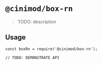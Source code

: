 # `@cinimod/box-rn`

> TODO: description

## Usage

```
const boxRn = require('@cinimod/box-rn');

// TODO: DEMONSTRATE API
```
